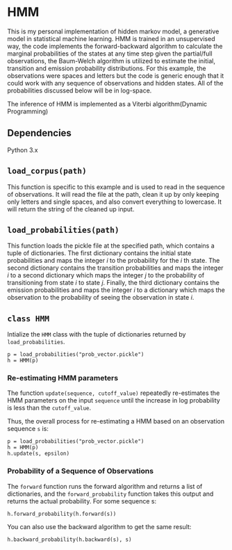 # HMM

This is my personal implementation of hidden markov model, a generative model in statistical machine learning. HMM is trained in an unsupervised way, the code implements the forward-backward algorithm to calculate the marginal probabilities of the states at any time step given the partial/full observations, the Baum-Welch algorithm is utilized to estimate the initial, transition and emission probability distributions.
For this example, the observations were spaces and letters but the code is generic enough that it could work with any sequence of observations and hidden states. All of the probabilities discussed below will be in log-space.

The inference of HMM is implemented as a Viterbi algorithm(Dynamic Programming)

## Dependencies
Python 3.x

## `load_corpus(path)` ##

This function is specific to this example and is used to read in the sequence of observations. It will read the file at the path, clean it up by only keeping only letters and single spaces, and also convert everything to lowercase. It will return the string of the cleaned up input.

## `load_probabilities(path)` ##

This function loads the pickle file at the specified path, which contains a tuple of dictionaries. The first dictionary contains the initial state probabilities and maps the integer *i* to the probability for the *i* th state. The second dictionary contains the transition probabilities and maps the integer *i* to a second dictionary which maps the integer *j* to the probability of transitioning from state *i* to state *j*. Finally, the third dictionary contains the emission probabilities and maps the integer *i* to a dictionary which maps the observation to the probability of seeing the observation in state *i*.

## `class HMM` ##
Intialize the `HMM` class with the tuple of dictionaries returned by `load_probabilities`.

    p = load_probabilities("prob_vector.pickle")
    h = HMM(p)

### Re-estimating HMM parameters
The function `update(sequence, cutoff_value)` repeatedly re-estimates the HMM parameters on the input `sequence` until the increase in log probability is less than the `cutoff_value`.

Thus, the overall process for re-estimating a HMM based on an observation sequence `s` is:

    p = load_probabilities("prob_vector.pickle")
    h = HMM(p)
    h.update(s, epsilon)

### Probability of a Sequence of Observations ###

The `forward` function runs the forward algorithm and returns a list of dictionaries, and the `forward_probability` function takes this output and returns the actual probability. For some sequence s:

    h.forward_probability(h.forward(s))

You can also use the backward algorithm to get the same result:

    h.backward_probability(h.backward(s), s)
